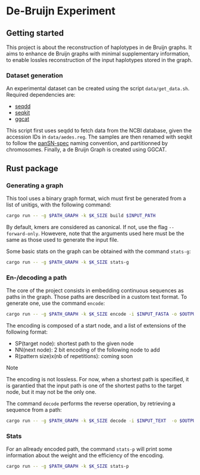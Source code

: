 # De-Bruijn Experiment

## Getting started
This project is about the reconstruction of haplotypes in de Bruijn graphs. It aims to enhance de Bruijn graphs with minimal supplementary information, to enable lossles reconstruction of the input haplotypes stored in the graph.

### Dataset generation
An experimental dataset can be created using the script `data/get_data.sh`. Required dependencies are:
- [seqdd](https://github.com/yoann-dufresne/seqdd)
- [seqkit](https://bioinf.shenwei.me/seqkit/)
- [ggcat](https://github.com/algbio/ggcat)

This script first uses seqdd to fetch data from the NCBI database, given the accession IDs in `data/aedes.reg`. The samples are then renamed with seqkit to follow the [panSN-spec](https://github.com/pangenome/PanSN-spec) naming convention, and partitionned by chromosomes. Finally, a de Bruijn Graph is created using GGCAT.

## Rust package
### Generating a graph
This tool uses a binary graph format, wich must first be generated from a list of unitigs, with the following command:
```bash
cargo run -- -g $PATH_GRAPH -k $K_SIZE build $INPUT_PATH
```
By default, kmers are considered as canonical. If not, use the flag `--forward-only`. Howevere, note that the arguments used here must be the same as those used to generate the input file.

Some basic stats on the graph can be obtained with the command `stats-g`:
```bash
cargo run -- -g $PATH_GRAPH -k $K_SIZE stats-g
```
### En-/decoding a path
The core of the project consists in embedding continuous sequences as paths in the graph. Those paths are described in a custom text format. To generate one, use the command `encode`:
```bash
cargo run -- -g $PATH_GRAPH -k $K_SIZE encode -i $INPUT_FASTA -o $OUTPUT_TEXT
```
The encoding is composed of a start node, and a list of extensions of the following format:
- SP(target node): shortest path to the given node
- NN(next node): 2 bit encoding of the following node to add
- R(pattern size)x(nb of repetitions): coming soon

> [!NOTE]
> The encoding is not lossless. For now, when a shortest path is specified, it is garantied that the input path is one of the shortest paths to the target node, but it may not be the only one.

The command `decode` performs the reverse operation, by retrieving a sequence from a path:
```bash
cargo run -- -g $PATH_GRAPH -k $K_SIZE decode -i $INPUT_TEXT  -o $OUTPUT_FASTA
```
### Stats
For an allready encoded path, the command `stats-p` will print some information about the weight and the efficiency of the encoding.
```bash
cargo run -- -g $PATH_GRAPH -k $K_SIZE stats-p
```